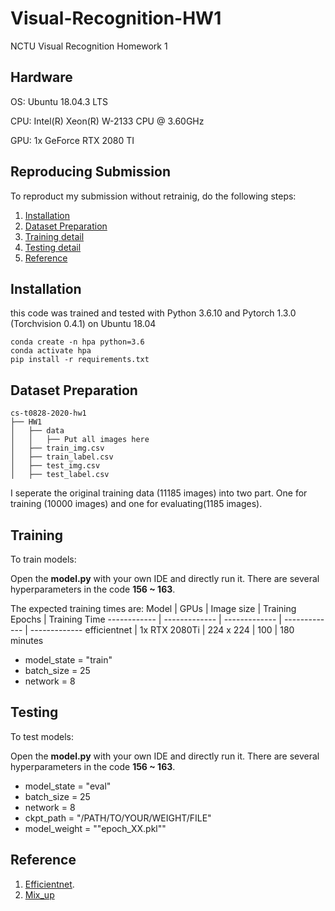 # Visual-Recognition-HW1
NCTU Visual Recognition Homework 1

## Hardware
OS: Ubuntu 18.04.3 LTS

CPU: Intel(R) Xeon(R) W-2133 CPU @ 3.60GHz

GPU: 1x GeForce RTX 2080 TI

## Reproducing Submission
To reproduct my submission without retrainig, do the following steps:
1. [Installation](#installation)
2. [Dataset Preparation](#Dataset-Preparation)
3. [Training detail](#Training)
4. [Testing detail](#Testing)
5. [Reference](#Reference)

## Installation

this code was trained and tested with Python 3.6.10 and Pytorch 1.3.0 (Torchvision 0.4.1) on Ubuntu 18.04

```
conda create -n hpa python=3.6
conda activate hpa
pip install -r requirements.txt
```

## Dataset Preparation
```
cs-t0828-2020-hw1
├── HW1
│   ├── data
│   │   ├── Put all images here
│   ├── train_img.csv
│   ├── train_label.csv
│   ├── test_img.csv
│   ├── test_label.csv

```
I seperate the original training data (11185 images) into two part. One for training (10000 images) and one for evaluating(1185 images). 

## Training
To train models:

Open the **model.py** with your own IDE and directly run it. 
There are several hyperparameters in the code **156 ~ 163**.

The expected training times are:
Model | GPUs | Image size | Training Epochs | Training Time
------------ | ------------- | ------------- | ------------- | -------------
efficientnet | 1x RTX 2080Ti | 224 x 224 | 100 | 180 minutes

*  model_state = "train"
*  batch_size = 25
*  network = 8


## Testing
To test models:

Open the **model.py** with your own IDE and directly run it. 
There are several hyperparameters in the code **156 ~ 163**.

*  model_state = "eval" 
*  batch_size = 25
*  network = 8
*  ckpt_path = "/PATH/TO/YOUR/WEIGHT/FILE"
*  model_weight = ""epoch_XX.pkl""

## Reference
1. [Efficientnet](https://github.com/lukemelas/EfficientNet-PyTorch).
2. [Mix_up](https://github.com/facebookresearch/mixup-cifar10)
